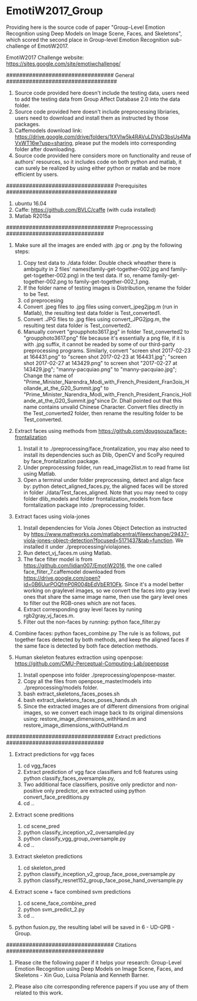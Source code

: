 # EmotiW2017_Group
Providing here is the source code of paper "Group-Level Emotion Recognition using Deep Models on Image Scene, Faces, and Skeletons", which scored the second place in Group-level Emotion Recognition sub-challenge of EmotiW2017.

EmotiW2017 Challenge website: https://sites.google.com/site/emotiwchallenge/

################################# General ##################################
1. Source code provided here doesn't include the testing data, users need to add the testing data from Group Affect Database 2.0 into the data folder. 
2. Source code provided here doesn't include preprocessing libriaries, users need to download and install them as instructed by those packages. 
3. Caffemodels download link: https://drive.google.com/drive/folders/1tXVIw5k4RAVuLDVsD3bsUs4MaVxWT16w?usp=sharing, please put the models into corresponding folder after downloading. 
4. Source code provided here considers more on functionality and reuse of authors' resources, so it includes code on both python and matlab, it can surely be realized by using either python or matlab and be more efficient by users.

################################# Prerequisites ##################################
1. ubuntu 16.04
2. Caffe: https://github.com/BVLC/caffe  (with cuda installed)
3. Matlab R2015a

################################# Preprocesssing ##############################
1. Make sure all the images are ended with .jpg or .png by the following steps:
    1) Copy test data to ./data folder. Double check wheather there is ambiguity in 2 files' names(family-get-together-002.jpg and family-get-together-002.png) in the test data. If so, rename family-get-together-002.png to family-get-together-002_1.png. 
    2) If the folder name of testing images is Distribution, rename the folder to be Test. 
    3) cd preprocesing
    4) Convert .jpeg files to .jpg files using convert_jpeg2jpg.m (run in Matlab), the resulting test data folder is Test_converted1.
    5) Convert .JPG files to .jpg files using convert_JPG2jpg.m, the resulting test data folder is Test_converted2.
    6) Manually convert "groupphoto3617.jpg" in folder Test_converted2 to "groupphoto3617.png" file because it's essentially a png file, if it is with .jpg suffix, it cannot be readed by some of our third-party preprocessing programs. Similarly, convert "screen shot 2017-02-23 at 164431.png" to "screen shot 2017-02-23 at 164431.jpg"; "screen shot 2017-02-27 at 143429.png" to screen shot "2017-02-27 at 143429.jpg"; "manny-pacquiao.png" to "manny-pacquiao.jpg"; Change the name of "Prime_Minister_Narendra_Modi_with_French_President_FranЗois_Hollande_at_the_G20_Summit.jpg" to "Prime_Minister_Narendra_Modi_with_French_President_Francis_Hollande_at_the_G20_Summit.jpg"since Dr. Dhall pointed out that this name contains unvalid Chinese Character. Convert files directly in the Test_converted2 folder, then rename the resulting folder to be Test_converted. 

2. Extract faces using methods from https://github.com/dougsouza/face-frontalization
    1) Install it to ./preprocessing/face_frontalization, you may also need to install its dependencies such as Dlib, OpenCV and ScoPy required by face_frontalization package. 
    2) Under preprocessing folder, run read_image2list.m to read frame list using Matlab.
    3) Open a terminal under folder preprocessing, detect and align face by: python detect_aligned_faces.py, the aligned faces will be stored in folder ./data/Test_faces_aligned. Note that you may need to copy folder dlib_models and folder frontalization_models from face forntalization package into ./preprocessing folder. 


3. Extract faces using viola-jones
    1) Install dependencies for Viola Jones Object Detection as instructed by https://www.mathworks.com/matlabcentral/fileexchange/29437-viola-jones-object-detection?focused=5171437&tab=function. We installed it under ./preprocessing/violajones.
    2) Run detect_vj_faces.m using Matlab. 
    3) The face filter model is from https://github.com/lidian007/EmotiW2016, the one called face_fliter_7.caffemodel downloaded from https://drive.google.com/open?id=0B6UurPOQfmP0R004bEdVbER1OFk. Since it's a model better working on graylevel images, so we convert the faces into gray level ones that share the same image name, then use the gary level ones to filter out the RGB-ones which are not faces. 
    4) Extract corresponding gray level faces by runing rgb2gray_vj_faces.m. 
    5) Filter out the non-faces by running: python face_filter.py 
  
4. Combine faces: python faces_combine.py
   The rule is as follows, put together faces detected by both methods, and keep the aligned faces if the same face is detected by both face detection methods.


5. Human skeleton features extraction using openpose: https://github.com/CMU-Perceptual-Computing-Lab/openpose
    1) Install openpose into folder ./preprocessing/openpose-master.
    2) Copy all the files from openpose_master/models into ./preprocessing/models folder.
    3) bash extract_skeletons_faces_poses.sh
    4) bash extract_skeletons_faces_poses_hands.sh
    5) Since the extracted images are of different dimensions from original images, so we convert each image back to its original dimensions using: restore_image_dimensions_withHand.m and restore_image_dimensions_withOutHand.m


################################# Extract predictions ##############################
1. Extract predictions for vgg faces
    1) cd vgg_faces
    2) Extract prediction of vgg face classifiers and fc6 features using python classify_faces_oversample.py,  
    3) Two additional face classifiers, positive only predictor and non-positive only predictor, are extracted using python convert_face_preditions.py
    4) cd ..

2. Extract scene preditions   
    1) cd scene_pred
    2) python classify_inception_v2_oversampled.py
    3) python classify_vgg_group_oversample.py
    4) cd ..


3. Extract skeleton predictions
    1) cd skeleton_pred
    2) python classify_inception_v2_group_face_pose_oversample.py
    3) python classify_resnet152_group_face_pose_hand_oversample.py

4. Extract scene + face combined svm predictions
    1) cd scene_face_combine_pred
    2) python svm_predict_2.py
    3) cd ..

5. python fusion.py, the resulting label will be saved in 6 - UD-GPB - Group.

################################# Citations ##############################
1. Please cite the following paper if it helps your research:
Group-Level Emotion Recognition using Deep Models on Image Scene, Faces, and Skeletons - Xin Guo, Luisa Polania and Kenneth Barner.

2. Please also cite corresponding reference papers if you use any of them related to this work. 
